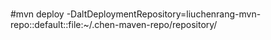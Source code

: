 #
#mvn deploy -DaltDeploymentRepository=liuchenrang-mvn-repo::default::file:~/.chen-maven-repo/repository/
